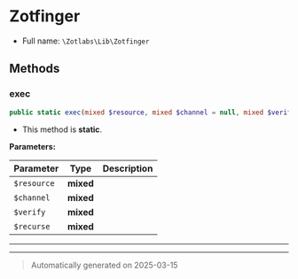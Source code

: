 
# Zotfinger





* Full name: `\Zotlabs\Lib\Zotfinger`




## Methods


### exec



```php
public static exec(mixed $resource, mixed $channel = null, mixed $verify = true, mixed $recurse = true): mixed
```



* This method is **static**.




**Parameters:**

| Parameter | Type | Description |
|-----------|------|-------------|
| `$resource` | **mixed** |  |
| `$channel` | **mixed** |  |
| `$verify` | **mixed** |  |
| `$recurse` | **mixed** |  |





***


***
> Automatically generated on 2025-03-15

